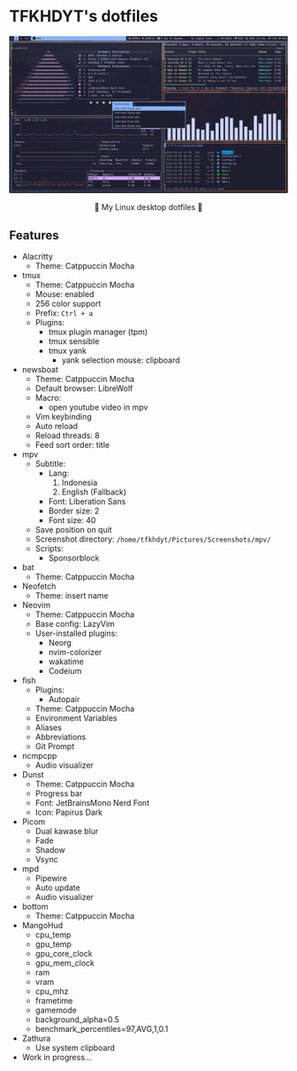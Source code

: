 # TFKHDYT's dotfiles

<div align=center>
  <img src='./assets/img/ricing-9-feb-2023.png' alt='thumbnail' />
</div>

<p align=center>🐧 My Linux desktop dotfiles 🐧</p>

## Features

- Alacritty
  - Theme: Catppuccin Mocha
- tmux
  - Theme: Catppuccin Mocha
  - Mouse: enabled
  - 256 color support
  - Prefix: `Ctrl + a`
  - Plugins:
    - tmux plugin manager (tpm)
    - tmux sensible
    - tmux yank
      - yank selection mouse: clipboard
- newsboat
  - Theme: Catppuccin Mocha
  - Default browser: LibreWolf
  - Macro:
    - open youtube video in mpv
  - Vim keybinding
  - Auto reload
  - Reload threads: 8
  - Feed sort order: title
- mpv
  - Subtitle:
    - Lang:
      1. Indonesia
      2. English (Fallback)
    - Font: Liberation Sans
    - Border size: 2
    - Font size: 40
  - Save position on quit
  - Screenshot directory: `/home/tfkhdyt/Pictures/Screenshots/mpv/`
  - Scripts:
    - Sponsorblock
- bat
  - Theme: Catppuccin Mocha
- Neofetch
  - Theme: insert name
- Neovim
  - Theme: Catppuccin Mocha
  - Base config: LazyVim
  - User-installed plugins:
    - Neorg
    - nvim-colorizer
    - wakatime
    - Codeium
- fish
  - Plugins:
    - Autopair
  - Theme: Catppuccin Mocha
  - Environment Variables
  - Aliases
  - Abbreviations
  - Git Prompt
- ncmpcpp
  - Audio visualizer
- Dunst
  - Theme: Catppuccin Mocha
  - Progress bar
  - Font: JetBrainsMono Nerd Font
  - Icon: Papirus Dark
- Picom
  - Dual kawase blur
  - Fade
  - Shadow
  - Vsync
- mpd
  - Pipewire
  - Auto update
  - Audio visualizer
- bottom
  - Theme: Catppuccin Mocha
- MangoHud
  - cpu_temp
  - gpu_temp
  - gpu_core_clock
  - gpu_mem_clock
  - ram
  - vram
  - cpu_mhz
  - frametime
  - gamemode
  - background_alpha=0.5
  - benchmark_percentiles=97,AVG,1,0.1
- Zathura
  - Use system clipboard
- Work in progress...
